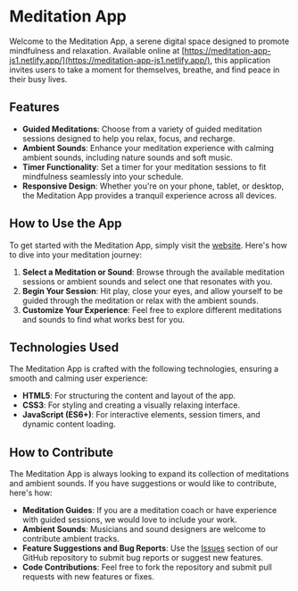 # Meditation App

Welcome to the Meditation App, a serene digital space designed to promote mindfulness and relaxation. Available online at [https://meditation-app-js1.netlify.app/](https://meditation-app-js1.netlify.app/), this application invites users to take a moment for themselves, breathe, and find peace in their busy lives.

## Features

- **Guided Meditations**: Choose from a variety of guided meditation sessions designed to help you relax, focus, and recharge.
- **Ambient Sounds**: Enhance your meditation experience with calming ambient sounds, including nature sounds and soft music.
- **Timer Functionality**: Set a timer for your meditation sessions to fit mindfulness seamlessly into your schedule.
- **Responsive Design**: Whether you're on your phone, tablet, or desktop, the Meditation App provides a tranquil experience across all devices.

## How to Use the App

To get started with the Meditation App, simply visit the [website](https://meditation-app-js1.netlify.app/). Here's how to dive into your meditation journey:

1. **Select a Meditation or Sound**: Browse through the available meditation sessions or ambient sounds and select one that resonates with you.
2. **Begin Your Session**: Hit play, close your eyes, and allow yourself to be guided through the meditation or relax with the ambient sounds.
3. **Customize Your Experience**: Feel free to explore different meditations and sounds to find what works best for you.

## Technologies Used

The Meditation App is crafted with the following technologies, ensuring a smooth and calming user experience:

- **HTML5**: For structuring the content and layout of the app.
- **CSS3**: For styling and creating a visually relaxing interface.
- **JavaScript (ES6+)**: For interactive elements, session timers, and dynamic content loading.

## How to Contribute

The Meditation App is always looking to expand its collection of meditations and ambient sounds. If you have suggestions or would like to contribute, here's how:

- **Meditation Guides**: If you are a meditation coach or have experience with guided sessions, we would love to include your work.
- **Ambient Sounds**: Musicians and sound designers are welcome to contribute ambient tracks.
- **Feature Suggestions and Bug Reports**: Use the [Issues](https://github.com/username/Meditation-App/issues) section of our GitHub repository to submit bug reports or suggest new features.
- **Code Contributions**: Feel free to fork the repository and submit pull requests with new features or fixes.
